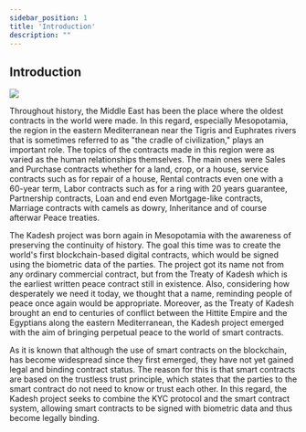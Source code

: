 ```yaml
---
sidebar_position: 1
title: 'Introduction'
description: ""
---
```

## Introduction

<p class="top-img w-20 txl"><img src="https://docs.kadeshchain.com/img/kadesh/logo.png" /></p>


Throughout history, the Middle East has been the place where the oldest contracts in the world were made. In this regard, especially Mesopotamia, the region in the eastern Mediterranean near the Tigris and Euphrates rivers that is sometimes referred to as "the cradle of civilization," plays an important role. The topics of the contracts made in this region were as varied as the human relationships themselves. The main ones were Sales and Purchase contracts whether for a land, crop, or a house, service contracts such as for repair of a house, Rental contracts even one with a 60-year term, Labor contracts such as for a ring with 20 years guarantee, Partnership contracts, Loan and end even Mortgage-like contracts, Marriage contracts with camels as dowry, Inheritance and of course afterwar Peace treaties.

The Kadesh project was born again in Mesopotamia with the awareness of preserving the continuity of history. The goal this time was to create the world's first blockchain-based digital contracts, which would be signed using the biometric data of the parties. The project got its name not from any ordinary commercial contract, but from the Treaty of Kadesh which is the earliest written peace contract still in existence. Also, considering how desperately we need it today, we thought that a name, reminding people of peace once again would be appropriate. Moreover, as the Treaty of Kadesh brought an end to centuries of conflict between the Hittite Empire and the Egyptians along the eastern Mediterranean, the Kadesh project emerged with the aim of bringing perpetual peace to the world of smart contracts.

As it is known that although the use of smart contracts on the blockchain, has become widespread since they first emerged, they have not yet gained legal and binding contract status. The reason for this is that smart contracts are based on the trustless trust principle, which states that the parties to the smart contract do not need to know or trust each other. In this regard, the Kadesh project seeks to combine the KYC protocol and the smart contract system, allowing smart contracts to be signed with biometric data and thus become legally binding.
